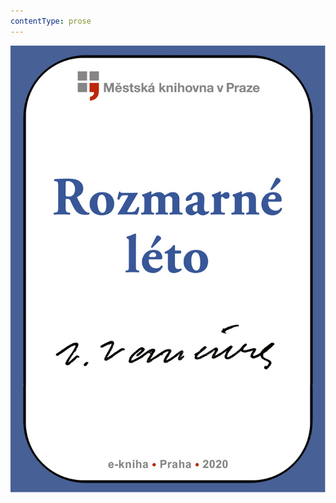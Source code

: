 ```yaml
---
contentType: prose
---
```


![obalka_rozmarne_leto2.jpg](./resources/obalka_rozmarne_leto2_fmt.jpeg)
